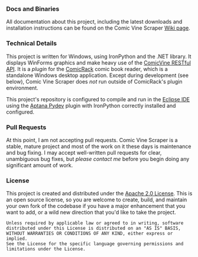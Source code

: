 ### Docs and Binaries

All documentation about this project, including the latest downloads and installation instructions
can be found on the Comic Vine Scraper [Wiki page](https://github.com/cbanack/comic-vine-scraper/wiki/).

### Technical Details

This project is written for Windows, using IronPython and the .NET library.  It displays WinForms graphics and make 
heavy use of the [ComicVine RESTful API](http://www.comicvine.com/api/).  It is a _plugin_ for the
[ComicRack](http://comicrack.cyolito.com/) comic book reader, which is a standalone Windows desktop application.
Except during development (see below), Comic Vine Scraper does _not_ run outside of ComicRack's plugin environment.   

This project's repository is configured to compile and run in the [Eclipse IDE](https://eclipse.org/) using the
[Aptana Pydev](http://pydev.org/) plugin with IronPython correctly installed and configured.

### Pull Requests

At this point, I am not accepting pull requests.  Comic Vine Scraper is a stable, mature project and most of 
the work on it these days is maintenance and bug fixing.  I may accept well-written pull requests for clear, 
unambiguous bug fixes, but _please contact me_ before you begin doing any significant amount of work.

### License 

This project is created and distributed under the [Apache 2.0 License](https://www.apache.org/licenses/LICENSE-2.0).
This is an open source license, so you are welcome to create, build, and maintain your own fork of the codebase
if you have a major enhancement that  you want to add, or a wild new direction that you'd like to take 
the project.

    Unless required by applicable law or agreed to in writing, software 
    distributed under this License is distributed on an "AS IS" BASIS,
    WITHOUT WARRANTIES OR CONDITIONS OF ANY KIND, either express or implied.
    See the License for the specific language governing permissions and
    limitations under the License.
